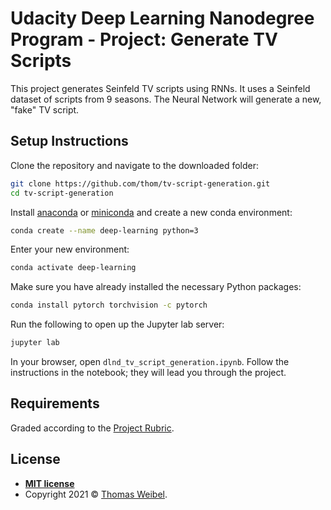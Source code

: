 # Udacity Deep Learning Nanodegree Program - Project: Generate TV Scripts

This project generates Seinfeld TV scripts using RNNs. It uses a Seinfeld
dataset of scripts from 9 seasons. The Neural Network will generate a new,
"fake" TV script.

## Setup Instructions

Clone the repository and navigate to the downloaded folder:

```bash
git clone https://github.com/thom/tv-script-generation.git
cd tv-script-generation
```

Install [anaconda](https://www.anaconda.com/products/individual) or
[miniconda](https://docs.conda.io/en/latest/miniconda.html) and create a new
conda environment:

```bash
conda create --name deep-learning python=3
```

Enter your new environment:

```bash
conda activate deep-learning
```

Make sure you have already installed the necessary Python packages:

```bash
conda install pytorch torchvision -c pytorch
```

Run the following to open up the Jupyter lab server:

```bash
jupyter lab
```

In your browser, open ```dlnd_tv_script_generation.ipynb```. Follow the
instructions in the notebook; they will lead you through the project.

## Requirements

Graded according to the [Project Rubric](https://review.udacity.com/#!/rubrics/2260/view).

## License

- **[MIT license](http://opensource.org/licenses/mit-license.php)**
- Copyright 2021 © [Thomas Weibel](https://github.com/thom).
